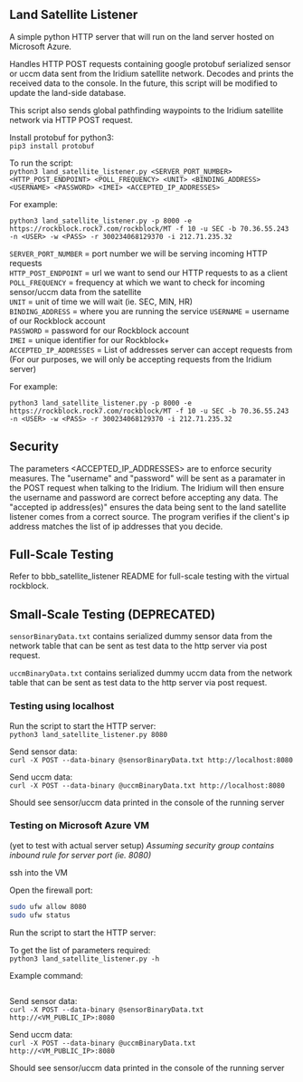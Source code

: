 ## Land Satellite Listener
A simple python HTTP server that will run on the land 
server hosted on Microsoft Azure. 

Handles HTTP POST requests containing google protobuf
serialized sensor or uccm data sent from the Iridium 
satellite network. Decodes and prints the received 
data to the console. In the future, this script will 
be modified to update the land-side database. 

This script also sends global pathfinding waypoints
to the Iridium satellite network via HTTP POST request. 

Install protobuf for python3:  
```pip3 install protobuf```

To run the script:  
```python3 land_satellite_listener.py <SERVER_PORT_NUMBER> <HTTP_POST_ENDPOINT> <POLL_FREQUENCY> <UNIT> <BINDING_ADDRESS> <USERNAME> <PASSWORD> <IMEI> <ACCEPTED_IP_ADDRESSES>```

For example:
```
python3 land_satellite_listener.py -p 8000 -e https://rockblock.rock7.com/rockblock/MT -f 10 -u SEC -b 70.36.55.243 -n <USER> -w <PASS> -r 300234068129370 -i 212.71.235.32
```

`SERVER_PORT_NUMBER` = port number we will be serving incoming HTTP requests\
`HTTP_POST_ENDPOINT` = url we want to send our HTTP requests to as a client\
`POLL_FREQUENCY` = frequency at which we want to check for incoming sensor/uccm data from the satellite\
`UNIT` = unit of time we will wait (ie. SEC, MIN, HR)\
`BINDING_ADDRESS` = where you are running the service
`USERNAME` = username of our Rockblock account\
`PASSWORD` = password for our Rockblock account\
`IMEI` = unique identifier for our Rockblock+\
`ACCEPTED_IP_ADDRESSES` = List of addresses server can accept requests from (For our purposes, we will only be accepting requests from the Iridium server)

For example:
```
python3 land_satellite_listener.py -p 8000 -e https://rockblock.rock7.com/rockblock/MT -f 10 -u SEC -b 70.36.55.243 -n <USER> -w <PASS> -r 300234068129370 -i 212.71.235.32
```

## Security
The parameters <USERNAME> <PASSWORD> <ACCEPTED_IP_ADDRESSES> are to enforce security measures. 
The "username" and "password" will be sent as a paramater in the POST request when talking to the Iridium. The Iridium
will then ensure the username and password are correct before accepting any data. 
The "accepted ip address(es)" ensures the data being sent to the land satellite listener comes from a correct source. 
The program verifies if the client's ip address matches the list of ip addresses that you decide.  

## Full-Scale Testing 
Refer to bbb_satellite_listener README for full-scale testing with the virtual rockblock.

## Small-Scale Testing (DEPRECATED)
`sensorBinaryData.txt` contains serialized dummy sensor
data from the network table that can be sent as test 
data to the http server via post request. 

`uccmBinaryData.txt` contains serialized dummy uccm 
data from the network table that can be sent as test
data to the http server via post request.

### Testing using localhost
Run the script to start the HTTP server:  
```python3 land_satellite_listener.py 8080 ```

Send sensor data:  
```curl -X POST --data-binary @sensorBinaryData.txt http://localhost:8080```

Send uccm data:  
```curl -X POST --data-binary @uccmBinaryData.txt http://localhost:8080```

Should see sensor/uccm data printed in the console of the running server

### Testing on Microsoft Azure VM 
(yet to test with actual server setup)
*Assuming security group contains inbound rule for server port (ie. 8080)*

ssh into the VM

Open the firewall port:
```bash
sudo ufw allow 8080
sudo ufw status
```

Run the script to start the HTTP server:

To get the list of parameters required:  
```python3 land_satellite_listener.py -h```

Example command: 
```python3 land_satellite_listener.py -p 8000 -e https://rockblock.rock7.com/rockblock/MT -f 10 -u SEC -b 70.36.55.243 -n <USER> -w <PASS> -r 300234068129370 -i 212.71.235.32
```

Send sensor data:  
```curl -X POST --data-binary @sensorBinaryData.txt http://<VM_PUBLIC_IP>:8080```

Send uccm data:  
```curl -X POST --data-binary @uccmBinaryData.txt http://<VM_PUBLIC_IP>:8080```

Should see sensor/uccm data printed in the console of the running server
